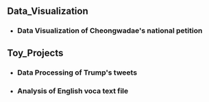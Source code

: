 ## Data_Visualization

- ### Data Visualization of Cheongwadae's national petition

## Toy_Projects

- ### Data Processing of Trump's tweets
- ### Analysis of English voca text file
